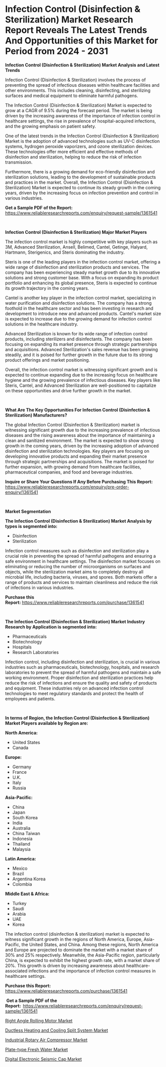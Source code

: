 <p><h1>Infection Control (Disinfection & Sterilization) Market Research Report Reveals The Latest Trends And Opportunities of this Market for Period from 2024 - 2031</h1></p><p><strong>Infection Control (Disinfection & Sterilization) Market Analysis and Latest Trends</strong></p>
<p><p>Infection Control (Disinfection & Sterilization) involves the process of preventing the spread of infectious diseases within healthcare facilities and other environments. This includes cleaning, disinfecting, and sterilizing surfaces and medical equipment to eliminate harmful pathogens.</p><p>The Infection Control (Disinfection & Sterilization) Market is expected to grow at a CAGR of 9.5% during the forecast period. The market is being driven by the increasing awareness of the importance of infection control in healthcare settings, the rise in prevalence of hospital-acquired infections, and the growing emphasis on patient safety.</p><p>One of the latest trends in the Infection Control (Disinfection & Sterilization) Market is the adoption of advanced technologies such as UV-C disinfection systems, hydrogen peroxide vaporizers, and ozone sterilization devices. These technologies offer more efficient and effective methods of disinfection and sterilization, helping to reduce the risk of infection transmission.</p><p>Furthermore, there is a growing demand for eco-friendly disinfection and sterilization solutions, leading to the development of sustainable products and practices in the market. Overall, the Infection Control (Disinfection & Sterilization) Market is expected to continue its steady growth in the coming years, driven by the increasing focus on infection prevention and control in various industries.</p></p>
<p><strong>Get a Sample PDF of the Report:&nbsp;</strong> <a href="https://www.reliableresearchreports.com/enquiry/request-sample/1361541">https://www.reliableresearchreports.com/enquiry/request-sample/1361541</a></p>
<p>&nbsp;</p>
<p><strong>Infection Control (Disinfection & Sterilization) Major Market Players</strong></p>
<p><p>The infection control market is highly competitive with key players such as 3M, Advanced Sterilization, Ansell, Belimed, Cantel, Getinge, Halyard, Hartmann, Sterigenics, and Steris dominating the industry. </p><p>Steris is one of the leading players in the infection control market, offering a wide range of disinfection and sterilization products and services. The company has been experiencing steady market growth due to its innovative solutions and strong customer base. With a focus on expanding its product portfolio and enhancing its global presence, Steris is expected to continue its growth trajectory in the coming years.</p><p>Cantel is another key player in the infection control market, specializing in water purification and disinfection solutions. The company has a strong foothold in the healthcare sector and has been investing in research and development to introduce new and advanced products. Cantel's market size is expected to increase due to the growing demand for infection control solutions in the healthcare industry.</p><p>Advanced Sterilization is known for its wide range of infection control products, including sterilizers and disinfectants. The company has been focusing on expanding its market presence through strategic partnerships and acquisitions. Advanced Sterilization's sales revenue has been growing steadily, and it is poised for further growth in the future due to its strong product offerings and market positioning.</p><p>Overall, the infection control market is witnessing significant growth and is expected to continue expanding due to the increasing focus on healthcare hygiene and the growing prevalence of infectious diseases. Key players like Steris, Cantel, and Advanced Sterilization are well-positioned to capitalize on these opportunities and drive further growth in the market.</p></p>
<p>&nbsp;</p>
<p><strong>What Are The Key Opportunities For Infection Control (Disinfection & Sterilization) Manufacturers?</strong></p>
<p><p>The global Infection Control (Disinfection & Sterilization) market is witnessing significant growth due to the increasing prevalence of infectious diseases and the rising awareness about the importance of maintaining a clean and sanitized environment. The market is expected to show strong growth in the coming years, driven by the increasing adoption of advanced disinfection and sterilization technologies. Key players are focusing on developing innovative products and expanding their market presence through strategic partnerships and acquisitions. The market is poised for further expansion, with growing demand from healthcare facilities, pharmaceutical companies, and food and beverage industries.</p></p>
<p><strong>Inquire or Share Your Questions If Any Before Purchasing This Report:</strong> <a href="https://www.reliableresearchreports.com/enquiry/pre-order-enquiry/1361541">https://www.reliableresearchreports.com/enquiry/pre-order-enquiry/1361541</a></p>
<p>&nbsp;</p>
<p><strong>Market Segmentation</strong></p>
<p><strong>The Infection Control (Disinfection & Sterilization) Market Analysis by types is segmented into:</strong></p>
<p><ul><li>Disinfection</li><li>Sterilization</li></ul></p>
<p><p>Infection control measures such as disinfection and sterilization play a crucial role in preventing the spread of harmful pathogens and ensuring a safe environment in healthcare settings. The disinfection market focuses on eliminating or reducing the number of microorganisms on surfaces and objects, while the sterilization market aims to completely destroy all microbial life, including bacteria, viruses, and spores. Both markets offer a range of products and services to maintain cleanliness and reduce the risk of infections in various industries.</p></p>
<p><strong>Purchase this Report:&nbsp;</strong><a href="https://www.reliableresearchreports.com/purchase/1361541">https://www.reliableresearchreports.com/purchase/1361541</a></p>
<p>&nbsp;</p>
<p><strong>The Infection Control (Disinfection & Sterilization) Market Industry Research by Application is segmented into:</strong></p>
<p><ul><li>Pharmaceuticals</li><li>Biotechnology</li><li>Hospitals</li><li>Research Laboratories</li></ul></p>
<p><p>Infection control, including disinfection and sterilization, is crucial in various industries such as pharmaceuticals, biotechnology, hospitals, and research laboratories to prevent the spread of harmful pathogens and maintain a safe working environment. Proper disinfection and sterilization practices help reduce the risk of infections and ensure the quality and safety of products and equipment. These industries rely on advanced infection control technologies to meet regulatory standards and protect the health of employees and patients.</p></p>
<p>&nbsp;</p>
<p><strong>In terms of Region, the Infection Control (Disinfection & Sterilization) Market Players available by Region are:</strong></p>
<p>
    <p> <strong> North America: </strong>
        <ul>
            <li>United States</li>
            <li>Canada</li>
        </ul>
        </p> 
    <p> <strong> Europe: </strong>
        <ul>
            <li>Germany</li>
            <li>France</li>
            <li>U.K.</li>
            <li>Italy</li>
            <li>Russia</li>
        </ul>
        </p> 
    <p> <strong> Asia-Pacific: </strong>
        <ul>
            <li>China</li>
            <li>Japan</li>
            <li>South Korea</li>
            <li>India</li>
            <li>Australia</li>
            <li>China Taiwan</li>
            <li>Indonesia</li>
            <li>Thailand</li>
            <li>Malaysia</li>
        </ul>
        </p> 
    <p> <strong> Latin America: </strong>
        <ul>
            <li>Mexico</li>
            <li>Brazil</li>
            <li>Argentina Korea</li>
            <li>Colombia</li>
        </ul>
        </p> 
    <p> <strong> Middle East & Africa: </strong>
        <ul>
            <li>Turkey</li>
            <li>Saudi</li>
            <li>Arabia</li>
            <li>UAE</li>
            <li>Korea</li>
        </ul>
    </p>
    </p>
<p><p>The infection control (disinfection & sterilization) market is expected to witness significant growth in the regions of North America, Europe, Asia-Pacific, the United States, and China. Among these regions, North America and Europe are projected to dominate the market with a market share of 30% and 25% respectively. Meanwhile, the Asia-Pacific region, particularly China, is expected to exhibit the highest growth rate, with a market share of 20%. This growth is driven by increasing awareness about healthcare-associated infections and the importance of infection control measures in healthcare settings.</p></p>
<p><strong>Purchase this Report: </strong><a href="https://www.reliableresearchreports.com/purchase/1361541">https://www.reliableresearchreports.com/purchase/1361541</a></p>
<p>&nbsp;<strong>Get a Sample PDF of the Report:&nbsp;&nbsp;</strong><a href="https://www.reliableresearchreports.com/enquiry/request-sample/1361541">https://www.reliableresearchreports.com/enquiry/request-sample/1361541</a></p>
<p><strong></strong></p>
<p><p><a href="https://medium.com/@lacyquitzon/right-angle-rolling-motor-market-insight-market-trends-growth-forecasted-from-2024-to-2031-ac0e71b9316c">Right Angle Rolling Motor Market</a></p><p><a href="https://medium.com/@damionrunte/ductless-heating-and-cooling-split-system-market-analysis-and-sze-forecasted-for-period-from-2024-4bd0af3d2c8d">Ductless Heating and Cooling Split System Market</a></p><p><a href="https://medium.com/@damionrunte/industrial-rotary-air-compressor-market-insights-into-market-cagr-market-trends-and-growth-959b4106acf0">Industrial Rotary Air Compressor Market</a></p><p><a href="https://medium.com/@lacyquitzon/plate-type-fresh-water-market-insight-market-trends-growth-forecasted-from-2024-to-2031-903e1e2cbba7">Plate-type Fresh Water Market</a></p><p><a href="https://medium.com/@kennethjensen27/digital-electronic-seismic-cap-market-report-reveals-the-latest-trends-and-growth-opportunities-of-24753ccf89d2">Digital Electronic Seismic Cap Market</a></p></p>